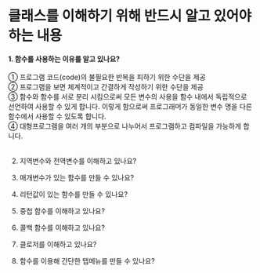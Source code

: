 # 클래스를 이해하기 위해 반드시 알고 있어야 하는 내용

**1. 함수를 사용하는 이유를 알고 있나요?**<Br/><Br/>
① 프로그램 코드(code)의 불필요한 반복을 피하기 위한 수단을 제공<Br/>
② 프로그램을 보면 체계적이고 간결하게 작성하기 위한 수단을 제공<Br/>
③ 함수와 함수를 서로 분리 시킴으로써 모든 변수의 사용을 함수 내에서 독립적으로 선언하여 사용할 수 있게 합니다. 이렇게 함으로써 프로그래머가 동일한 변수 명을 다른 함수에서 사용할 수 있도록 합니다.<Br/>
④ 대형프로그램을 여러 개의 부분으로 나누어서 프로그램하고 컴파일을 가능하게 합니다.<Br/><Br/>

2. 지역변수와 전역변수를 이해하고 있나요?


3. 매개변수가 있는 함수를 만들 수 있나요?


4. 리턴값이 있는 함수를 만들 수 있나요?


5. 중첩 함수를 이해하고 있나요?


6. 콜백 함수를 이해하고 있나요?


7. 클로저를 이해하고 있나요?


8. 함수를 이용해 간단한 탭메뉴를 만들 수 있나요?



